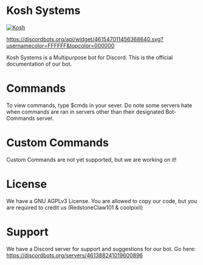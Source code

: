 # Kosh Systems

<a href="https://discordbots.org/bot/461547011456368640" >
  <img src="https://discordbots.org/api/widget/461547011456368640.svg" alt="Kosh" />
</a>

https://discordbots.org/api/widget/461547011456368640.svg?usernamecolor=FFFFFF&topcolor=000000

Kosh Systems is a Multipurpose bot for Discord. This is the official documentation of our bot.

# Commands

To view commands, type $cmds in your sever. Do note some servers hate when commands are ran in servers other than their designated Bot-Commands server.

# Custom Commands

Custom Commands are not yet supported, but we are working on it!

# License

We have a GNU AGPLv3 License. You are allowed to copy our code, but you are required to credit us (RedstoneClaw101 & coolpixil)

# Support

We have a Discord server for support and suggestions for our bot. Go here: https://discordbots.org/servers/461388241019600896
